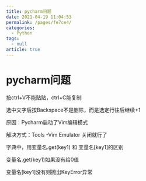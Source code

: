 ```yaml
---
title: pycharm问题
date: 2021-04-19 11:04:53
permalink: /pages/fe7ce4/
categories: 
  - Python
tags: 
  - null
article: true
---
```

# pycharm问题  

按ctrl+V不能贴贴，ctrl+C能复制    
    
选中文字后按Backspace不是删除，而是选定行往后继续+1    
    
原因：Pycharm启动了Vim编辑模式    
    
解决方式：Tools -Vim Emulator  关闭就行了    
    
    
    
字典中，用变量名.get(key1) 和 变量名[key1]的区别    
    
变量名.get(key1)如果没有给0值    
    
变量名[key1]没有则抛出KeyError异常    
